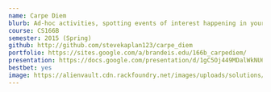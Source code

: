 ```yaml
---
name: Carpe Diem
blurb: Ad-hoc activities, spotting events of interest happening in your community! "Ever wondered where to get free food in Brandeis campus right now?""
course: CS166B
semester: 2015 (Spring)
github: http://github.com/stevekaplan123/carpe_diem
portfolio: https://sites.google.com/a/brandeis.edu/166b_carpediem/
presentation: https://docs.google.com/presentation/d/1gC5Oj449MDalWkNU6-OEuDJWZq_Wmw6C6YwYU8EKis8/edit#slide=id.gaf41edd3d_0_38
bestbet: yes
image: https://alienvault.cdn.rackfoundry.net/images/uploads/solutions/mssp/mssp-managed-services-icon.png
---
```

